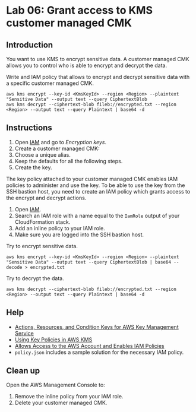 # Lab 06: Grant access to KMS customer managed CMK

## Introduction

You want to use KMS to encrypt sensitive data. A customer managed CMK allows you to control who is able to encrypt and decrypt the data.


Write and IAM policy that allows to encrypt and decrypt sensitive data with a specific customer managed CMK.

```
aws kms encrypt --key-id <KmsKeyId> --region <Region> --plaintext "Sensitive Data" --output text --query CiphertextBlob
aws kms decrypt --ciphertext-blob fileb://encrypted.txt --region <Region> --output text --query Plaintext | base64 -d
```

## Instructions

1. Open [IAM](https://console.aws.amazon.com/iam/home) and go to *Encryption keys*.
1. Create a customer managed CMK:
  1. Choose a unique alias.
  1. Keep the defaults for all the following steps.
  1. Create the key.

The key policy attached to your customer managed CMK enables IAM policies to administer and use the key. To be able to use the key from the SSH bastion host, you need to create an IAM policy which grants access to the encrypt and decrypt actions.

1. Open [IAM](https://console.aws.amazon.com/iam/home).
1. Search an IAM role with a name equal to the `IamRole` output of your CloudFormation stack.
1. Add an inline policy to your IAM role.
1. Make sure you are logged into the SSH bastion host.

Try to encrypt sensitive data.

```
aws kms encrypt --key-id <KmsKeyId> --region <Region> --plaintext "Sensitive Data" --output text --query CiphertextBlob | base64 --decode > encrypted.txt
```

Try to decrypt the data.

```
aws kms decrypt --ciphertext-blob fileb://encrypted.txt --region <Region> --output text --query Plaintext | base64 -d
```

## Help

* [Actions, Resources, and Condition Keys for AWS Key Management Service](https://docs.aws.amazon.com/IAM/latest/UserGuide/list_awskeymanagementservice.html)
* [Using Key Policies in AWS KMS](https://docs.aws.amazon.com/kms/latest/developerguide/key-policies.html)
* [Allows Access to the AWS Account and Enables IAM Policies](https://docs.aws.amazon.com/kms/latest/developerguide/key-policies.html#key-policy-default-allow-root-enable-iam)
* `policy.json` includes a sample solution for the necessary IAM policy.

## Clean up

Open the AWS Management Console to:

1. Remove the inline policy from your IAM role.
1. Delete your customer managed CMK.
